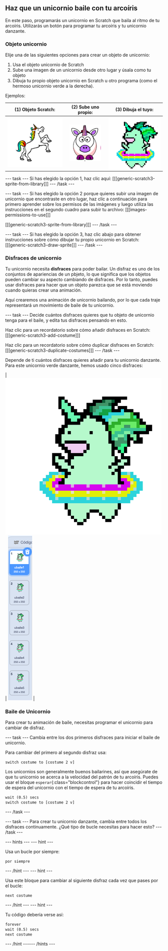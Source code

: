 ## Haz que un unicornio baile con tu arcoíris

En este paso, programarás un unicornio en Scratch que baila al ritmo de tu arcoíris. Utilizarás un botón para programar tu arcoíris y tu unicornio danzante.

### Objeto unicornio

Elije una de las siguientes opciones para crear un objeto de unicornio:

1. Usa el objeto unicornio de Scratch
2. Sube una imagen de un unicornio desde otro lugar y úsala como tu objeto
3. Dibuja tu propio objeto unicornio en Scratch u otro programa (como el hermoso unicornio verde a la derecha).

Ejemplos:

|              (1) Objeto Scratch:               |          (2) Sube uno propio:           |             (3) Dibuja el tuyo:              |
|:----------------------------------------------:|:---------------------------------------:|:--------------------------------------------:|
| ![Objeto Unicornio](images/scratchunicorn.png) | ![Unicornio Web](images/webunicorn.png) | ![Dibujar Unicornio](images/drawunicorn.png) |

--- task --- Si has elegido la opción 1, haz clic aquí: 
[[[generic-scratch3-sprite-from-library]]] 
--- /task ---

--- task --- Si has elegido la opción 2 porque quieres subir una imagen de unicornio que encontraste en otro lugar, haz clic a continuación para primero aprender sobre los permisos de las imágenes y luego utiliza las instrucciones en el segundo cuadro para subir tu archivo: 
[[[images-permissions-to-use]]]

[[[generic-scratch3-sprite-from-library]]] 
--- /task ---

--- task --- Si has elegido la opción 3, haz clic abajo para obtener instrucciones sobre cómo dibujar tu propio unicornio en Scratch: 
[[[generic-scratch3-draw-sprite]]] 
--- /task ---

### Disfraces de unicornio

Tu unicornio necesita **disfraces** para poder bailar. Un disfraz es uno de los conjuntos de apariencias de un pbjeto, lo que significa que los objetos pueden cambiar su aspecto cambiando de disfraces. Por lo tanto, puedes usar disfraces para hacer que un objeto parezca que se está moviendo cuando quieras crear una animación.

Aquí crearemos una animación de unicornio bailando, por lo que cada traje representará un movimiento de baile de tu unicornio.

--- task --- Decide cuántos disfraces quieres que tu objeto de unicornio tenga para el baile, y edita tus disfraces pensando en esto.

Haz clic para un recordatorio sobre cómo añadir disfraces en Scratch: 
[[[generic-scratch3-add-costume]]]

Haz clic para un recordatorio sobre cómo duplicar disfraces en Scratch: 
[[[generic-scratch3-duplicate-costumes]]] 
--- /task ---

Depende de ti cuántos disfraces quieres añadir para tu unicornio danzante. Para este unicornio verde danzante, hemos usado cinco disfraces:

| ![Dancing Unicorn Gif](images/dancingunicorn.gif) | ![Five Costumes](images/fivecostumes.png) |

### Baile de Unicornio

Para crear tu animación de baile, necesitas programar el unicornio para cambiar de disfraz.

--- task --- Cambia entre los dos primeros disfraces para iniciar el baile de unicornio.

Para cambiar del primero al segundo disfraz usa:

```blocks3
switch costume to [costume 2 v]
```

Los unicornios son generalmente buenos bailarines, así que asegúrate de que tu unicornio se acerca a la velocidad del patrón de tu arcoíris. Puedes usar el bloque `esperar`{:class="blockcontrol"} para hacer coincidir el tiempo de espera del unicornio con el tiempo de espera de tu arcoíris.

```blocks3
wait (0.5) secs
switch costume to [costume 2 v]
```

--- /task ---

--- task --- Para crear tu unicornio danzante, cambia entre todos los disfraces continuamente. ¿Qué tipo de bucle necesitas para hacer esto? --- /task ---

--- hints ---
 --- hint ---

Usa un bucle por siempre:

```blocks3
por siempre
```

--- /hint --- --- hint ---

Usa este bloque para cambiar al siguiente disfraz cada vez que pases por el bucle:

```blocks3
next costume
```

--- /hint --- --- hint ---

Tu código debería verse así:

```blocks3
forever
wait (0.5) secs
next costume
```

--- /hint ------ /hints ---